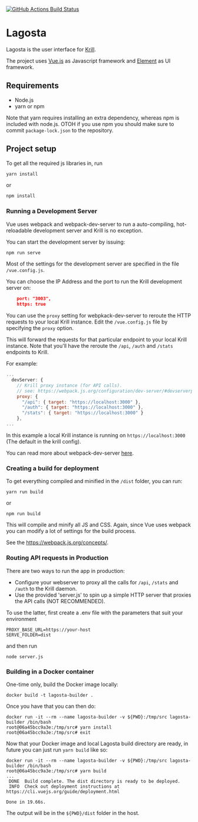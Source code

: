 [![GitHub Actions Build Status](https://github.com/NLnetLabs/lagosta/workflows/Build/badge.svg)](https://github.com/NLnetLabs/lagosta/actions?query=workflow%3ABuild)

# Lagosta

Lagosta is the user interface for [Krill](https://github.com/NLnetLabs/krill).

The project uses [Vue.js](https://vuejs.org/) as Javascript framework and [Element](https://element.eleme.io/) as UI framework.

## Requirements
* Node.js
* yarn or npm

Note that yarn requires installing an extra dependency, whereas npm is included with node.js.
OTOH if you use npm you should make sure to commit `package-lock.json` to the repository.

## Project setup
To get all the required js libraries in, run

```bash
yarn install
```

or 

```bash
npm install
```

### Running a Development Server

Vue uses webpack and webpack-dev-server to run a auto-compiling, hot-reloadable development server
and Krill is no exception.

You can start the development server by issuing:

```bash
npm run serve
```

Most of the settings for the development server are specified in the file `/vue.config.js`.

You can choose the IP Address and the port to run the Krill development server on:

```json
    port: "3003",
    https: true
```

You can use the `proxy` setting for webpkack-dev-server to reroute the HTTP requests
to your local Krill instance. Edit the `/vue.config.js` file by specifying the `proxy` option.

This will forward the requests for that particular endpoint to your local Krill instance.
Note that you'll have the reroute the `/api`, `/auth` and `/stats` endpoints to Krill.

For example:

```javascript
...
  devServer: {
    // Krill proxy instance (for API calls).
    // see: https://webpack.js.org/configuration/dev-server/#devserverproxy
    proxy: {
      "/api": { target: "https://localhost:3000" },
      "/auth": { target: "https://localhost:3000" },
      "/stats": { target: "https://localhost:3000" }
    },
...
```

In this example a local Krill instance is running on `https://localhost:3000` (The default in the krill config).

You can read more about webpack-dev-server [here](https://webpack.js.org/configuration/dev-server/).

### Creating a build for deployment

To get everything compiled and minified in the `/dist` folder, you can run:

```
yarn run build
```

or 

```
npm run build
```

This will compile and minify all JS and CSS. Again, since Vue uses webpack you can modify a
lot of settings for the build process.

See the https://webpack.js.org/concepts/.

### Routing API requests in Production

There are two ways to run the app in production:
* Configure your webserver to proxy all the calls for `/api`, `/stats` and `/auth` to the Krill daemon.
* Use the provided 'server.js' to spin up a simple HTTP server that proxies the API calls (NOT RECOMMENDED).

To use the latter, first create a .env file with the parameters that suit your environment

```
PROXY_BASE_URL=https://your-host
SERVE_FOLDER=dist
```
and then run
```
node server.js
```

### Building in a Docker container

One-time only, build the Docker image locally:

```
docker build -t lagosta-builder .
```

Once you have that you can then do:

```
docker run -it --rm --name lagosta-builder -v ${PWD}:/tmp/src lagosta-builder /bin/bash
root@06a45bcc9a3e:/tmp/src# yarn install
root@06a45bcc9a3e:/tmp/src# exit
```

Now that your Docker image and local Lagosta build directory are ready, in future you can just run `yarn build` like so:

```
docker run -it --rm --name lagosta-builder -v ${PWD}:/tmp/src lagosta-builder /bin/bash
root@06a45bcc9a3e:/tmp/src# yarn build
...
 DONE  Build complete. The dist directory is ready to be deployed.
 INFO  Check out deployment instructions at https://cli.vuejs.org/guide/deployment.html
                                  
Done in 19.66s.
```

The output will be in the `${PWD}/dist` folder in the host.

